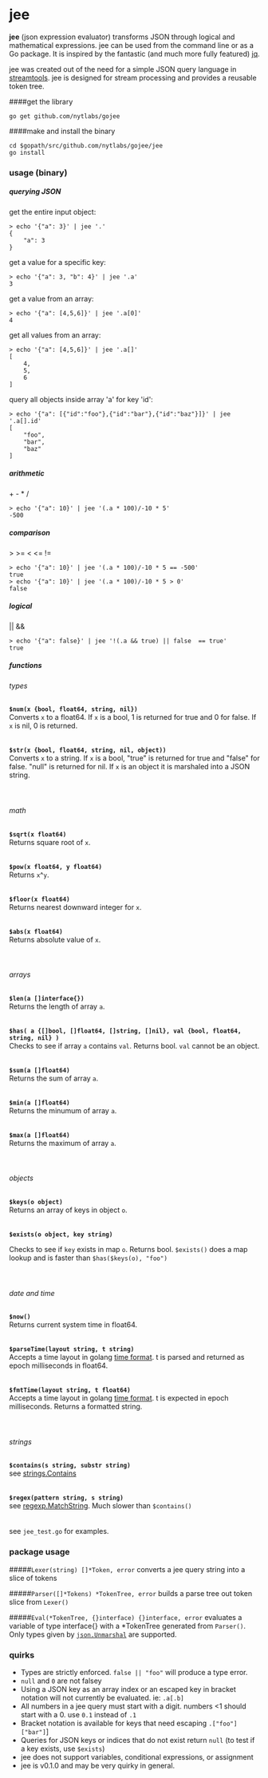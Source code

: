 # jee 
**jee** (json expression evaluator) transforms JSON  through logical and mathematical expressions. jee can be used from the command line or as a Go package. It is inspired by the fantastic (and much more fully featured) [jq]("http://stedolan.github.io/jq/"). 

jee was created out of the need for a simple JSON query language in [streamtools]("https://github.com/nytlabs/streamtools/"). jee is designed for stream processing and provides a reusable token tree. 

####get the library

    go get github.com/nytlabs/gojee

####make and install the binary

    cd $gopath/src/github.com/nytlabs/gojee/jee
    go install


### usage (binary)
##### querying JSON

get the entire input object:

    > echo '{"a": 3}' | jee '.'
    {
        "a": 3
    }

get a value for a specific key:

    > echo '{"a": 3, "b": 4}' | jee '.a'
    3

get a value from an array:

    > echo '{"a": [4,5,6]}' | jee '.a[0]'
    4

get all values from an array:

    > echo '{"a": [4,5,6]}' | jee '.a[]'
    [
        4,
        5,
        6
    ]

query all objects inside array 'a' for key 'id':

    > echo '{"a": [{"id":"foo"},{"id":"bar"},{"id":"baz"}]}' | jee '.a[].id'
    [
        "foo",
        "bar",
        "baz"
    ]


##### arithmetic 
\+ - * /

    > echo '{"a": 10}' | jee '(.a * 100)/-10 * 5'
    -500
    
##### comparison 
\> >= < <= !=

    > echo '{"a": 10}' | jee '(.a * 100)/-10 * 5 == -500'
    true
    > echo '{"a": 10}' | jee '(.a * 100)/-10 * 5 > 0'
    false

##### logical
|| &&
    
    > echo '{"a": false}' | jee '!(.a && true) || false  == true'
    true
    
##### functions

###### types

**`$num(x {bool, float64, string, nil})`**
<br />
Converts `x` to a float64. If `x` is a bool, 1 is returned for true and 0 for false. If `x` is nil, 0 is returned. 
<br />
<br />
<br />
**`$str(x {bool, float64, string, nil, object))`**
<br />
Converts `x` to a string. If `x` is a bool, "true" is returned for true and "false" for false. "null" is returned for nil. If `x` is an object it is marshaled into a JSON string. 
<br />
<br />
<br />
###### math

**`$sqrt(x float64)`**
<br />
Returns square root of `x`.
<br />
<br />
<br />
**`$pow(x float64, y float64)`**
<br />
Returns `x`^`y`.
<br />
<br />
<br />
**`$floor(x float64)`**
<br />
Returns nearest downward integer for `x`.
<br />
<br />
<br />
**`$abs(x float64)`**
<br />
Returns absolute value of `x`.
<br />
<br />
<br />
###### arrays

**`$len(a []interface{})`**
<br />
Returns the length of array `a`. 
<br />
<br />
<br />
**`$has( a {[]bool, []float64, []string, []nil}, val {bool, float64, string, nil} )`**
<br />
Checks to see if array `a` contains `val`. Returns bool. `val` cannot be an object.
<br />
<br />
<br />
**`$sum(a []float64)`**
<br />
Returns the sum of array `a`.
<br />
<br />
<br />
**`$min(a []float64)`**
<br />
Returns the minumum of array `a`.
<br />
<br />
<br />
**`$max(a []float64)`**
<br />
Returns the maximum of array `a`.
<br />
<br />
<br />
###### objects

**`$keys(o object)`**
<br />
Returns an array of keys in object `o`.
<br />
<br />
<br />
**`$exists(o object, key string)`**

Checks to see if `key` exists in map `o`. Returns bool. `$exists()` does a map lookup and is faster than `$has($keys(o), "foo")`
<br />
<br />
<br />
###### date and time

**`$now()`**
<br />
Returns current system time in float64.
<br />
<br />
<br />
**`$parseTime(layout string, t string)`**
<br />
Accepts a time layout in golang [time format](http://golang.org/pkg/time/#pkg-constants). t is parsed and returned as epoch milliseconds in float64.
<br />
<br />
<br />
**`$fmtTime(layout string, t float64)`**
<br />
Accepts a time layout in golang [time format](http://golang.org/pkg/time/#pkg-constants). t is expected in epoch milliseconds. Returns a formatted string. 
<br />
<br />
<br />
###### strings

**`$contains(s string, substr string)`**
<br />
see [strings.Contains](http://golang.org/pkg/strings/#Contains)
<br />
<br />
<br />
**`$regex(pattern string, s string)`**
<br />
see [regexp.MatchString](http://golang.org/pkg/regexp/#MatchString). Much slower than `$contains()`
<br />
<br />
<br />
see `jee_test.go` for examples.

### package usage
#####`Lexer(string) []*Token, error`
converts a jee query string into a slice of tokens

#####`Parser([]*Tokens) *TokenTree, error`
builds a parse tree out token slice from `Lexer()`

#####`Eval(*TokenTree, {}interface) {}interface, error`
evaluates a variable of type interface{} with a *TokenTree generated from `Parser()`. Only types given by [`json.Unmarshal`]("http://golang.org/pkg/encoding/json/#Unmarshal") are supported.

### quirks
* Types are strictly enforced. `false || "foo"` will produce a type error.
* `null` and `0` are not falsey
* Using a JSON key as an array index or an escaped key in bracket notation will not currently be evaluated. ie: `.a[.b]`
* All numbers in a jee query must start with a digit. numbers <1 should start with a 0. use `0.1` instead of `.1`
* Bracket notation is available for keys that need escaping `.["foo"]["bar"]`]
* Queries for JSON keys or indices that do not exist return `null` (to test if a key exists, use `$exists`)
* jee does not support variables, conditional expressions, or assignment 
* jee is v0.1.0 and may be very quirky in general.